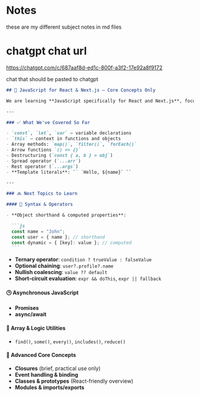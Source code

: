 # Notes

these are my different subject notes in md files

# chatgpt chat url

https://chatgpt.com/c/687aaf8d-ed1c-800f-a3f2-17e92a8f9172

chat that should be pasted to chatgpt

````md
## 🧠 JavaScript for React & Next.js — Core Concepts Only

We are learning **JavaScript specifically for React and Next.js**, focusing only on essential, practical concepts — **no fluff, no distractions**.

---

### ✅ What We've Covered So Far

- `const`, `let`, `var` — variable declarations
- `this` — context in functions and objects
- Array methods: `map()`, `filter()`, `forEach()`
- Arrow functions `() => {}`
- Destructuring (`const { a, b } = obj`)
- Spread operator (`...arr`)
- Rest operator (`...args`)
- **Template literals**: `` `Hello, ${name}` ``

---

### 🔜 Next Topics to Learn

#### 🧩 Syntax & Operators

- **Object shorthand & computed properties**:

  ```js
  const name = "John";
  const user = { name }; // shorthand
  const dynamic = { [key]: value }; // computed
  ```
````

- **Ternary operator**: `condition ? trueValue : falseValue`
- **Optional chaining**: `user?.profile?.name`
- **Nullish coalescing**: `value ?? default`
- **Short-circuit evaluation**: `expr && doThis`, `expr || fallback`

#### 🕒 Asynchronous JavaScript

- **Promises**
- **async/await**

#### 🔁 Array & Logic Utilities

- `find()`, `some()`, `every()`, `includes()`, `reduce()`

#### 🎯 Advanced Core Concepts

- **Closures** (brief, practical use only)
- **Event handling & binding**
- **Classes & prototypes** (React-friendly overview)
- **Modules & imports/exports**

```

```
